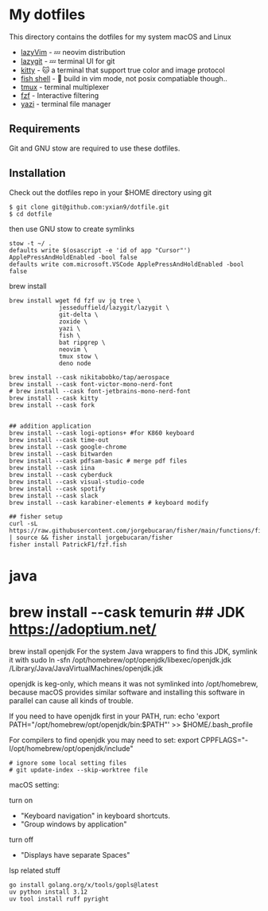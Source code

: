 # My dotfiles

This directory contains the dotfiles for my system macOS and Linux

- [lazyVim](https://www.lazyvim.org/) - 💤 neovim distribution 
- [lazygit](https://github.com/jesseduffield/lazygit) -  💤 terminal UI for git 
- [kitty](https://github.com/kovidgoyal/kitty) - 🐱 a terminal that support true color and image protocol
- [fish shell](https://fishshell.com/) - 🐠 build in vim mode, not posix compatiable though..
- [tmux](https://github.com/tmux/tmux) - terminal multiplexer
- [fzf](https://github.com/PatrickF1/fzf.fish) - Interactive filtering
- [yazi](https://github.com/sxyazi/yazi) - terminal file manager

## Requirements
Git and GNU stow are required to use these dotfiles.


## Installation
Check out the dotfiles repo in your $HOME directory using git

```
$ git clone git@github.com:yxian9/dotfile.git
$ cd dotfile
```

then use GNU stow to create symlinks

```
stow -t ~/ .
defaults write $(osascript -e 'id of app "Cursor"') ApplePressAndHoldEnabled -bool false
defaults write com.microsoft.VSCode ApplePressAndHoldEnabled -bool false
```

brew install
```
brew install wget fd fzf uv jq tree \
              jesseduffield/lazygit/lazygit \
              git-delta \
              zoxide \
              yazi \
              fish \
              bat ripgrep \
              neovim \
              tmux stow \
              deno node

brew install --cask nikitabobko/tap/aerospace
brew install --cask font-victor-mono-nerd-font
# brew install --cask font-jetbrains-mono-nerd-font
brew install --cask kitty
brew install --cask fork


## addition application
brew install --cask logi-options+ #for K860 keyboard
brew install --cask time-out
brew install --cask google-chrome
brew install --cask bitwarden
brew install --cask pdfsam-basic # merge pdf files
brew install --cask iina
brew install --cask cyberduck
brew install --cask visual-studio-code
brew install --cask spotify
brew install --cask slack
brew install --cask karabiner-elements # keyboard modify

## fisher setup
curl -sL https://raw.githubusercontent.com/jorgebucaran/fisher/main/functions/fisher.fish | source && fisher install jorgebucaran/fisher
fisher install PatrickF1/fzf.fish

```
# java
# brew install --cask temurin ## JDK https://adoptium.net/ 
brew install openjdk
For the system Java wrappers to find this JDK, symlink it with
  sudo ln -sfn /opt/homebrew/opt/openjdk/libexec/openjdk.jdk /Library/Java/JavaVirtualMachines/openjdk.jdk

openjdk is keg-only, which means it was not symlinked into /opt/homebrew,
because macOS provides similar software and installing this software in
parallel can cause all kinds of trouble.

If you need to have openjdk first in your PATH, run:
  echo 'export PATH="/opt/homebrew/opt/openjdk/bin:$PATH"' >> $HOME/.bash_profile

For compilers to find openjdk you may need to set:
  export CPPFLAGS="-I/opt/homebrew/opt/openjdk/include"
```
# ignore some local setting files
# git update-index --skip-worktree file
```
macOS setting:

turn on
- "Keyboard navigation" in keyboard shortcuts.
- "Group windows by application"

turn off
- "Displays have separate Spaces"

lsp related stuff
```
go install golang.org/x/tools/gopls@latest
uv python install 3.12
uv tool install ruff pyright

```
